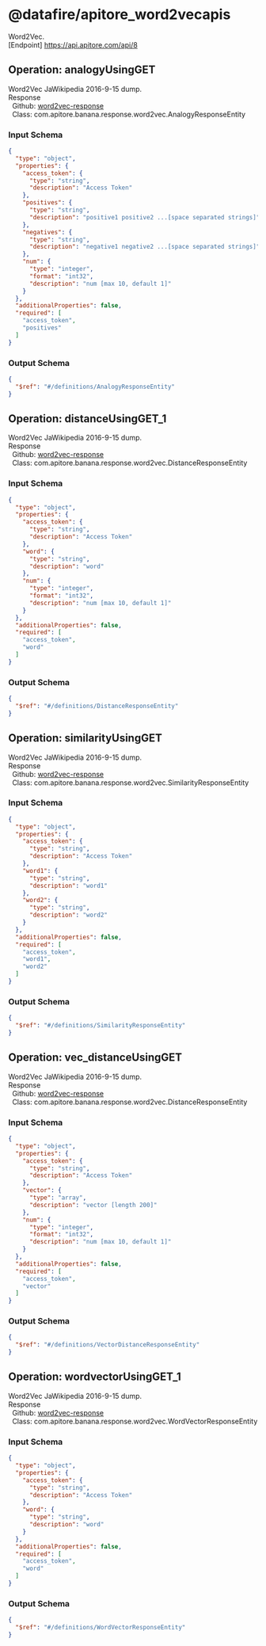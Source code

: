 # @datafire/apitore_word2vecapis
Word2Vec.<BR />[Endpoint] https://api.apitore.com/api/8

## Operation: analogyUsingGET
Word2Vec JaWikipedia 2016-9-15 dump.<BR />Response<BR />&nbsp; Github: <a href="https://github.com/keigohtr/apitore-response-parent/tree/master/word2vec-response">word2vec-response</a><BR />&nbsp; Class: com.apitore.banana.response.word2vec.AnalogyResponseEntity<BR />

### Input Schema
```json
{
  "type": "object",
  "properties": {
    "access_token": {
      "type": "string",
      "description": "Access Token"
    },
    "positives": {
      "type": "string",
      "description": "positive1 positive2 ...[space separated strings]"
    },
    "negatives": {
      "type": "string",
      "description": "negative1 negative2 ...[space separated strings]"
    },
    "num": {
      "type": "integer",
      "format": "int32",
      "description": "num [max 10, default 1]"
    }
  },
  "additionalProperties": false,
  "required": [
    "access_token",
    "positives"
  ]
}
```
### Output Schema
```json
{
  "$ref": "#/definitions/AnalogyResponseEntity"
}
```
## Operation: distanceUsingGET_1
Word2Vec JaWikipedia 2016-9-15 dump.<BR />Response<BR />&nbsp; Github: <a href="https://github.com/keigohtr/apitore-response-parent/tree/master/word2vec-response">word2vec-response</a><BR />&nbsp; Class: com.apitore.banana.response.word2vec.DistanceResponseEntity<BR />

### Input Schema
```json
{
  "type": "object",
  "properties": {
    "access_token": {
      "type": "string",
      "description": "Access Token"
    },
    "word": {
      "type": "string",
      "description": "word"
    },
    "num": {
      "type": "integer",
      "format": "int32",
      "description": "num [max 10, default 1]"
    }
  },
  "additionalProperties": false,
  "required": [
    "access_token",
    "word"
  ]
}
```
### Output Schema
```json
{
  "$ref": "#/definitions/DistanceResponseEntity"
}
```
## Operation: similarityUsingGET
Word2Vec JaWikipedia 2016-9-15 dump.<BR />Response<BR />&nbsp; Github: <a href="https://github.com/keigohtr/apitore-response-parent/tree/master/word2vec-response">word2vec-response</a><BR />&nbsp; Class: com.apitore.banana.response.word2vec.SimilarityResponseEntity<BR />

### Input Schema
```json
{
  "type": "object",
  "properties": {
    "access_token": {
      "type": "string",
      "description": "Access Token"
    },
    "word1": {
      "type": "string",
      "description": "word1"
    },
    "word2": {
      "type": "string",
      "description": "word2"
    }
  },
  "additionalProperties": false,
  "required": [
    "access_token",
    "word1",
    "word2"
  ]
}
```
### Output Schema
```json
{
  "$ref": "#/definitions/SimilarityResponseEntity"
}
```
## Operation: vec_distanceUsingGET
Word2Vec JaWikipedia 2016-9-15 dump.<BR />Response<BR />&nbsp; Github: <a href="https://github.com/keigohtr/apitore-response-parent/tree/master/word2vec-response">word2vec-response</a><BR />&nbsp; Class: com.apitore.banana.response.word2vec.DistanceResponseEntity<BR />

### Input Schema
```json
{
  "type": "object",
  "properties": {
    "access_token": {
      "type": "string",
      "description": "Access Token"
    },
    "vector": {
      "type": "array",
      "description": "vector [length 200]"
    },
    "num": {
      "type": "integer",
      "format": "int32",
      "description": "num [max 10, default 1]"
    }
  },
  "additionalProperties": false,
  "required": [
    "access_token",
    "vector"
  ]
}
```
### Output Schema
```json
{
  "$ref": "#/definitions/VectorDistanceResponseEntity"
}
```
## Operation: wordvectorUsingGET_1
Word2Vec JaWikipedia 2016-9-15 dump.<BR />Response<BR />&nbsp; Github: <a href="https://github.com/keigohtr/apitore-response-parent/tree/master/word2vec-response">word2vec-response</a><BR />&nbsp; Class: com.apitore.banana.response.word2vec.WordVectorResponseEntity<BR />

### Input Schema
```json
{
  "type": "object",
  "properties": {
    "access_token": {
      "type": "string",
      "description": "Access Token"
    },
    "word": {
      "type": "string",
      "description": "word"
    }
  },
  "additionalProperties": false,
  "required": [
    "access_token",
    "word"
  ]
}
```
### Output Schema
```json
{
  "$ref": "#/definitions/WordVectorResponseEntity"
}
```
